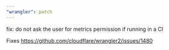 ```yaml
---
"wrangler": patch
---
```


fix: do not ask the user for metrics permission if running in a CI

Fixes https://github.com/cloudflare/wrangler2/issues/1480
